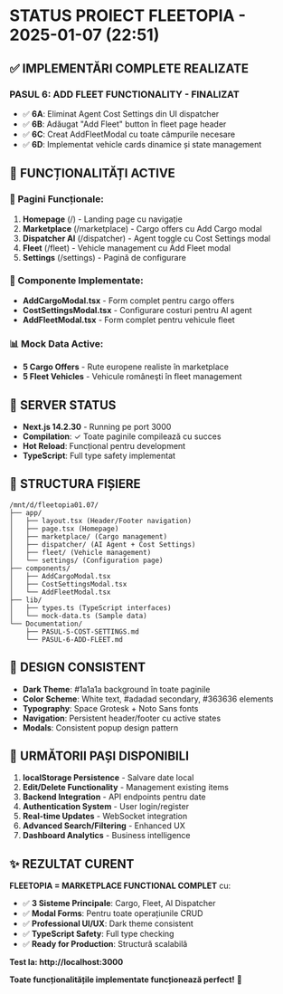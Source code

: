 # STATUS PROIECT FLEETOPIA - 2025-01-07 (22:51)

## ✅ **IMPLEMENTĂRI COMPLETE REALIZATE**

### **PASUL 6: ADD FLEET FUNCTIONALITY - FINALIZAT**
- ✅ **6A**: Eliminat Agent Cost Settings din UI dispatcher 
- ✅ **6B**: Adăugat "Add Fleet" button în fleet page header
- ✅ **6C**: Creat AddFleetModal cu toate câmpurile necesare
- ✅ **6D**: Implementat vehicle cards dinamice și state management

## **🎯 FUNCȚIONALITĂȚI ACTIVE**

### **📄 Pagini Funcționale:**
1. **Homepage** (/) - Landing page cu navigație
2. **Marketplace** (/marketplace) - Cargo offers cu Add Cargo modal
3. **Dispatcher AI** (/dispatcher) - Agent toggle cu Cost Settings modal
4. **Fleet** (/fleet) - Vehicle management cu Add Fleet modal  
5. **Settings** (/settings) - Pagină de configurare

### **🔧 Componente Implementate:**
- **AddCargoModal.tsx** - Form complet pentru cargo offers
- **CostSettingsModal.tsx** - Configurare costuri pentru AI agent
- **AddFleetModal.tsx** - Form complet pentru vehicule fleet

### **📊 Mock Data Active:**
- **5 Cargo Offers** - Rute europene realiste în marketplace
- **5 Fleet Vehicles** - Vehicule româneşti în fleet management

## **🚀 SERVER STATUS**
- **Next.js 14.2.30** - Running pe port 3000
- **Compilation**: ✓ Toate paginile compilează cu succes
- **Hot Reload**: Funcțional pentru development
- **TypeScript**: Full type safety implementat

## **📁 STRUCTURA FIȘIERE**
```
/mnt/d/fleetopia01.07/
├── app/
│   ├── layout.tsx (Header/Footer navigation)
│   ├── page.tsx (Homepage)
│   ├── marketplace/ (Cargo management)
│   ├── dispatcher/ (AI Agent + Cost Settings)
│   ├── fleet/ (Vehicle management) 
│   └── settings/ (Configuration page)
├── components/
│   ├── AddCargoModal.tsx
│   ├── CostSettingsModal.tsx
│   └── AddFleetModal.tsx
├── lib/
│   ├── types.ts (TypeScript interfaces)
│   └── mock-data.ts (Sample data)
└── Documentation/
    ├── PASUL-5-COST-SETTINGS.md
    └── PASUL-6-ADD-FLEET.md
```

## **🎨 DESIGN CONSISTENT**
- **Dark Theme**: #1a1a1a background în toate paginile
- **Color Scheme**: White text, #adadad secondary, #363636 elements
- **Typography**: Space Grotesk + Noto Sans fonts
- **Navigation**: Persistent header/footer cu active states
- **Modals**: Consistent popup design pattern

## **🔄 URMĂTORII PAȘI DISPONIBILI**
1. **localStorage Persistence** - Salvare date local
2. **Edit/Delete Functionality** - Management existing items  
3. **Backend Integration** - API endpoints pentru date
4. **Authentication System** - User login/register
5. **Real-time Updates** - WebSocket integration
6. **Advanced Search/Filtering** - Enhanced UX
7. **Dashboard Analytics** - Business intelligence

## **✨ REZULTAT CURENT**
**FLEETOPIA = MARKETPLACE FUNCTIONAL COMPLET** cu:
- ✅ **3 Sisteme Principale**: Cargo, Fleet, AI Dispatcher
- ✅ **Modal Forms**: Pentru toate operațiunile CRUD  
- ✅ **Professional UI/UX**: Dark theme consistent
- ✅ **TypeScript Safety**: Full type checking
- ✅ **Ready for Production**: Structură scalabilă

**Test la: http://localhost:3000**

**Toate funcționalitățile implementate funcționează perfect!** 🎉